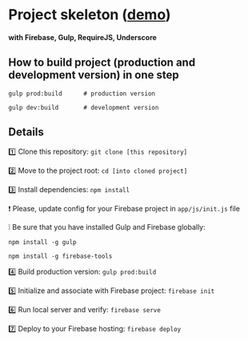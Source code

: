 # Project skeleton ([demo](https://to-do-f3bae.firebaseapp.com/))
#### with Firebase, Gulp, RequireJS, Underscore

## How to build project (production and development version) in one step

```
gulp prod:build      # production version

gulp dev:build       # development version
```

## Details

:one: Clone this repository: `git clone [this repository]`

:two: Move to the project root: `cd [into cloned project]`

:three: Install dependencies: `npm install`

:exclamation: Please, update config for your Firebase project in `app/js/init.js` file

:grey_exclamation: Be sure that you have installed Gulp and Firebase globally:

```
npm install -g gulp 

npm install -g firebase-tools
```

:four: Build production version: `gulp prod:build`

:five: Initialize and associate with Firebase project: `firebase init`

:six: Run local server and verify: `firebase serve`

:seven: Deploy to your Firebase hosting: `firebase deploy`

